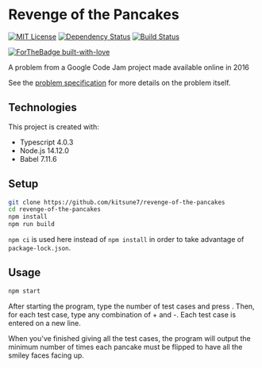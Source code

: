 # Revenge of the Pancakes

[![MIT License][mit-license-image]][mit-license-url]
[![Dependency Status][dependency-status-image]][dependency-status-image]
[![Build Status][build-status-image]][build-status-image]

[![ForTheBadge built-with-love][built-with-love-image]](https://GitHub.com/Naereen/)

A problem from a Google Code Jam project made available online in 2016

[mit-license-url]: LICENSE
[mit-license-image]: https://camo.githubusercontent.com/d59450139b6d354f15a2252a47b457bb2cc43828/68747470733a2f2f696d672e736869656c64732e696f2f6e706d2f6c2f7365727665726c6573732e737667
[dependency-status-image]: https://img.shields.io/badge/dependencies-none-brightgreen.svg
[build-status-image]: https://travis-ci.com/kitsune7/revenge-of-the-pancakes.svg?branch=master
[built-with-love-image]: http://ForTheBadge.com/images/badges/built-with-love.svg

See the [problem specification](documentation/ProblemSpec.md) for more details on the problem itself.

## Technologies

This project is created with:

- Typescript 4.0.3
- Node.js 14.12.0
- Babel 7.11.6

## Setup

```bash
git clone https://github.com/kitsune7/revenge-of-the-pancakes
cd revenge-of-the-pancakes
npm install
npm run build
```

`npm ci` is used here instead of `npm install` in order to take advantage of `package-lock.json`.

## Usage

```bash
npm start
```

After starting the program, type the number of test cases and press <Enter>.
Then, for each test case, type any combination of + and -. Each test case is
entered on a new line.

When you've finished giving all the test cases, the program will output the
minimum number of times each pancake must be flipped to have all the smiley
faces facing up.

